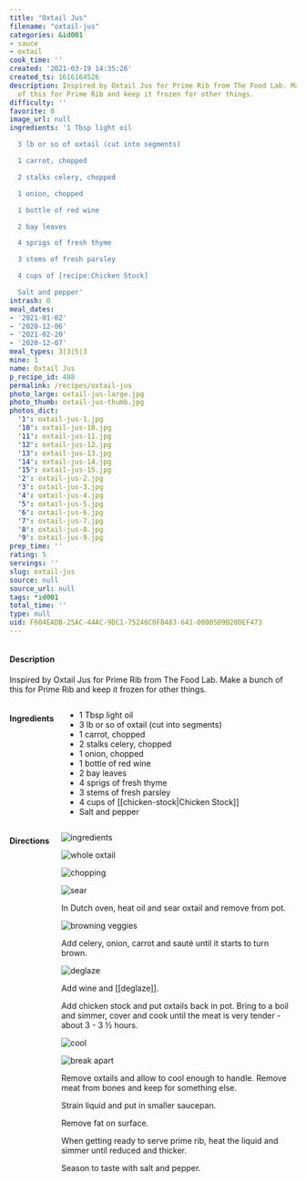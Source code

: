 ```yaml
---
title: "Oxtail Jus"
filename: "oxtail-jus"
categories: &id001
- sauce
- oxtail
cook_time: ''
created: '2021-03-19 14:35:26'
created_ts: 1616164526
description: Inspired by Oxtail Jus for Prime Rib from The Food Lab. Make a bunch
  of this for Prime Rib and keep it frozen for other things.
difficulty: ''
favorite: 0
image_url: null
ingredients: '1 Tbsp light oil

  3 lb or so of oxtail (cut into segments)

  1 carrot, chopped

  2 stalks celery, chopped

  1 onion, chopped

  1 bottle of red wine

  2 bay leaves

  4 sprigs of fresh thyme

  3 stems of fresh parsley

  4 cups of [recipe:Chicken Stock]

  Salt and pepper'
intrash: 0
meal_dates:
- '2021-01-02'
- '2020-12-06'
- '2021-02-20'
- '2020-12-07'
meal_types: 3|3|5|3
mine: 1
name: Oxtail Jus
p_recipe_id: 488
permalink: /recipes/oxtail-jus
photo_large: oxtail-jus-large.jpg
photo_thumb: oxtail-jus-thumb.jpg
photos_dict:
  '1': oxtail-jus-1.jpg
  '10': oxtail-jus-10.jpg
  '11': oxtail-jus-11.jpg
  '12': oxtail-jus-12.jpg
  '13': oxtail-jus-13.jpg
  '14': oxtail-jus-14.jpg
  '15': oxtail-jus-15.jpg
  '2': oxtail-jus-2.jpg
  '3': oxtail-jus-3.jpg
  '4': oxtail-jus-4.jpg
  '5': oxtail-jus-5.jpg
  '6': oxtail-jus-6.jpg
  '7': oxtail-jus-7.jpg
  '8': oxtail-jus-8.jpg
  '9': oxtail-jus-9.jpg
prep_time: ''
rating: 5
servings: ''
slug: oxtail-jus
source: null
source_url: null
tags: *id001
total_time: ''
type: null
uid: F604EADB-25AC-44AC-9DC1-75246C0FB483-641-0000509B20DEF473
---
```

<div class="large-8 medium-7 columns" id="writeup">		<div id="description"><h4>Description</h4>
<div class="box box-description content"><p>Inspired by Oxtail Jus for Prime Rib from The Food Lab. Make a bunch of this for Prime Rib and keep it frozen for other things.</p>
</div></div>	</div><!-- #writeup -->
</div><!-- #row-one -->
<div class="row" id="row-two">	<div class="medium-4 small-5 columns" id="ingredients"><h4>Ingredients</h4><div class="box box-ingredients content"><ul>
<li>1 Tbsp light oil</li>
<li>3 lb or so of oxtail (cut into segments)</li>
<li>1 carrot, chopped</li>
<li>2 stalks celery, chopped</li>
<li>1 onion, chopped</li>
<li>1 bottle of red wine</li>
<li>2 bay leaves</li>
<li>4 sprigs of fresh thyme</li>
<li>3 stems of fresh parsley</li>
<li>4 cups of [[chicken-stock|Chicken Stock]]</li>
<li>Salt and pepper</li>
</ul>
</div>	</div>	<div class="medium-6 small-7 columns" id="directions"><h4>Directions</h4><div class="box box-directions content"><p><img src="/images/recipes/oxtail-jus-11.jpg" alt="ingredients" /></p>
<p><img src="/images/recipes/oxtail-jus-6.jpg" alt="whole oxtail" /></p>
<p><img src="/images/recipes/oxtail-jus-4.jpg" alt="chopping" /></p>
<p><img src="/images/recipes/oxtail-jus-10.jpg" alt="sear" /></p>
<p>In Dutch oven, heat oil and sear oxtail and remove from pot.</p>
<p><img src="/images/recipes/oxtail-jus-2.jpg" alt="browning veggies" /></p>
<p>Add celery, onion, carrot and sauté until it starts to turn brown.</p>
<p><img src="/images/recipes/oxtail-jus-13.jpg" alt="deglaze" /></p>
<p>Add wine and [[deglaze]].</p>
<p>Add chicken stock and put oxtails back in pot. Bring to a boil and simmer, cover and cook until the meat is very tender - about 3 - 3 ½ hours.</p>
<p><img src="/images/recipes/oxtail-jus-3.jpg" alt="cool" /></p>
<p><img src="/images/recipes/oxtail-jus-14.jpg" alt="break apart" /></p>
<p>Remove oxtails and allow to cool enough to handle. Remove meat from bones and keep for something else.</p>
<p>Strain liquid and put in smaller saucepan.</p>
<p>Remove fat on surface.</p>
<p>When getting ready to serve prime rib, heat the liquid and simmer until reduced and thicker.</p>
<p>Season to taste with salt and pepper.</p>
</div>	</div>